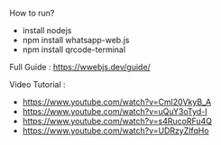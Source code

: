 How to run?
  - install nodejs
  - npm install whatsapp-web.js
  - npm install qrcode-terminal

Full Guide :
https://wwebjs.dev/guide/

Video Tutorial :
- https://www.youtube.com/watch?v=Cml20VkyB_A
- https://www.youtube.com/watch?v=uQuY3oTyd-I
- https://www.youtube.com/watch?v=s4RucoRFu4Q
- https://www.youtube.com/watch?v=UDRzyZlfqHo

